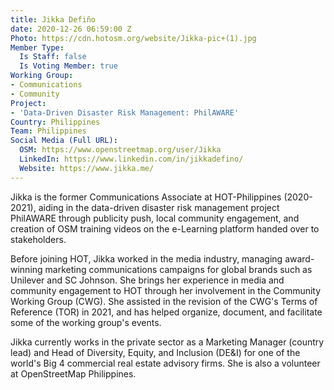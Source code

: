 ```yaml
---
title: Jikka Defiño
date: 2020-12-26 06:59:00 Z
Photo: https://cdn.hotosm.org/website/Jikka-pic+(1).jpg
Member Type:
  Is Staff: false
  Is Voting Member: true
Working Group:
- Communications
- Community
Project:
- 'Data-Driven Disaster Risk Management: PhilAWARE'
Country: Philippines
Team: Philippines
Social Media (Full URL):
  OSM: https://www.openstreetmap.org/user/Jikka
  LinkedIn: https://www.linkedin.com/in/jikkadefino/
  Website: https://www.jikka.me/
---
```


Jikka is the former Communications Associate at HOT-Philippines (2020-2021), aiding in the data-driven disaster risk management project PhilAWARE through publicity push, local community engagement, and creation of OSM training videos on the e-Learning platform handed over to stakeholders. 

Before joining HOT, Jikka worked in the media industry, managing award-winning marketing communications campaigns for global brands such as Unilever and SC Johnson. She brings her experience in media and community engagement to HOT through her involvement in the Community Working Group (CWG). She assisted in the revision of the CWG's Terms of Reference (TOR) in 2021, and has helped organize, document, and facilitate some of the working group's events. 

Jikka currently works in the private sector as a Marketing Manager (country lead) and Head of Diversity, Equity, and Inclusion (DE&I) for one of the world's Big 4 commercial real estate advisory firms. She is also a volunteer at OpenStreetMap Philippines.